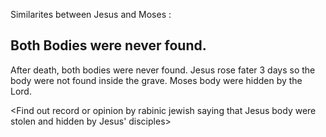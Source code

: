 Similarites between Jesus and Moses :


## Both Bodies were never found.
After death, both bodies were never found. Jesus rose fater 3 days so the body were not found inside the grave. Moses body were hidden by the Lord.

<Find out record or opinion by rabinic jewish saying that Jesus body were stolen and hidden by Jesus' disciples>